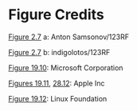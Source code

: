 # Figure Credits


[Figure 2.7](vol1_ch02.md#ch02fig07) a: Anton Samsonov/123RF

[Figure 2.7](vol1_ch02.md#ch02fig07) b: indigolotos/123RF

[Figure 19.10](vol1_ch19.md#ch19fig10): Microsoft Corporation

[Figures 19.11](vol1_ch19.md#ch19fig11), [28.12](vol1_ch28.md#ch28fig12): Apple Inc

[Figure 19.12](vol1_ch19.md#ch19fig12): Linux Foundation